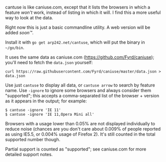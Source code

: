 cantuse is like caniuse.com, except that it lists the browsers in which a
feature *won't* work, instead of listing in which it will. I find this a more
useful way to look at the data.

Right now this is just a basic commandline utility. A web version will be added
*soon™*.

Install it with `go get arp242.net/cantuse`, which will put the binary in
`~/go/bin`.

It uses the same data as caniuse.com (https://github.com/Fyrd/caniuse); you'll
need to fetch the `data.json` yourself:

    curl https://raw.githubusercontent.com/Fyrd/caniuse/master/data.json > data.json

Use just `cantuse` to display all data, or `cantuse arrow` to search by feature
name. Use `-ignore` to ignore some browsers and always consider them
"supported"; this accepts a comma-separated list of the browser + version as it
appears in the output; for example:

    $ cantuse -ignore 'IE 11'
    $ cantuse -ignore 'IE 11,Opera Mini all'

Browsers with a usage lower than 0.05% are not displayed individually to reduce
noise (chances are you don't care about 0.009% of people reported as using
IE5.5, or 0.004% usage of Firefox 2). It's still counted in the total supported
number though.

Partial support is counted as "supported"; see caniuse.com for more detailed
support notes.
